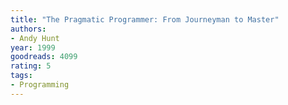 ```yaml
---
title: "The Pragmatic Programmer: From Journeyman to Master"
authors:
- Andy Hunt
year: 1999
goodreads: 4099
rating: 5
tags:
- Programming
---
```

